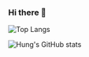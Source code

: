 ### Hi there 👋

![Top Langs](https://github-readme-stats.vercel.app/api/top-langs/?username=hungvx-dev&layout=compact&count_private=false&show_icons=true&bg_color=30,D4145A,2E3192&icon_color=fff&text_color=fff&title_color=fff)

![Hung's GitHub stats](https://github-readme-stats.vercel.app/api?username=hungvx-dev&hide=contribs,prs&count_private=true&show_icons=true&layout=compact&bg_color=30,D4145A,2E3192&icon_color=fff&text_color=fff&title_color=fff)

<!--
**hungvx-dev/hungvx-dev** is a ✨ _special_ ✨ repository because its `README.md` (this file) appears on your GitHub profile.

Here are some ideas to get you started:

- 🔭 I’m currently working on ...
- 🌱 I’m currently learning ...
- 👯 I’m looking to collaborate on ...
- 🤔 I’m looking for help with ...
- 💬 Ask me about ...
- 📫 How to reach me: ...
- 😄 Pronouns: ...
- ⚡ Fun fact: ...
-->
